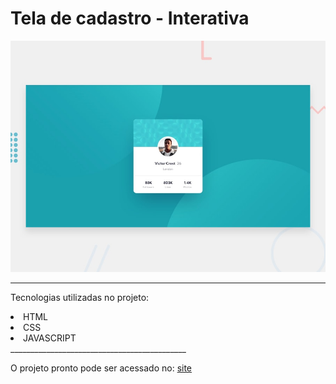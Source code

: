 # Tela de cadastro - Interativa

![Design preview for the Profile card component coding challenge](https://github.com/matheuspedrosoo/profile-card-component/blob/main/images/desktop-preview.jpg?raw=true)

____________________________________________
Tecnologias utilizadas no projeto:
<li>
HTML
</li>
<li>
CSS
</li>
<li>
JAVASCRIPT
</li>
____________________________________________

O projeto pronto pode ser acessado no:
[site](https://profile-card-component-matheuspedrosoo.vercel.app/)
